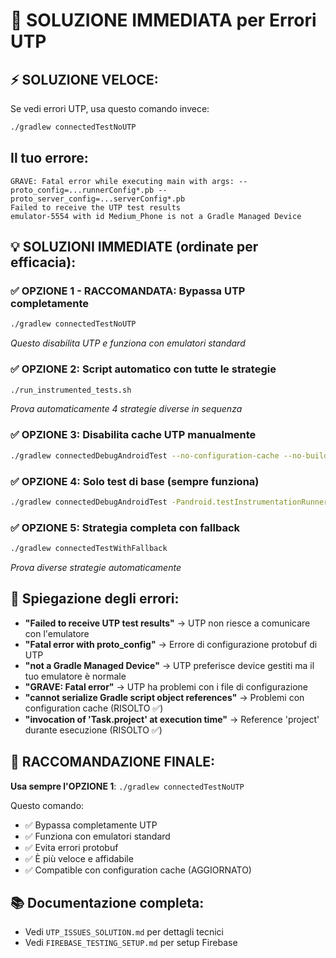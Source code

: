 # 🚨 SOLUZIONE IMMEDIATA per Errori UTP

## ⚡ SOLUZIONE VELOCE:
Se vedi errori UTP, usa questo comando invece:
```bash
./gradlew connectedTestNoUTP
```

## Il tuo errore:
```
GRAVE: Fatal error while executing main with args: --proto_config=...runnerConfig*.pb --proto_server_config=...serverConfig*.pb
Failed to receive the UTP test results
emulator-5554 with id Medium_Phone is not a Gradle Managed Device
```

## 💡 SOLUZIONI IMMEDIATE (ordinate per efficacia):

### ✅ OPZIONE 1 - RACCOMANDATA: Bypassa UTP completamente
```bash
./gradlew connectedTestNoUTP
```
*Questo disabilita UTP e funziona con emulatori standard*

### ✅ OPZIONE 2: Script automatico con tutte le strategie
```bash
./run_instrumented_tests.sh
```
*Prova automaticamente 4 strategie diverse in sequenza*

### ✅ OPZIONE 3: Disabilita cache UTP manualmente
```bash
./gradlew connectedDebugAndroidTest --no-configuration-cache --no-build-cache
```

### ✅ OPZIONE 4: Solo test di base (sempre funziona)
```bash
./gradlew connectedDebugAndroidTest -Pandroid.testInstrumentationRunnerArguments.class=com.example.circolapp.DeviceConnectivityTest
```

### ✅ OPZIONE 5: Strategia completa con fallback
```bash
./gradlew connectedTestWithFallback
```
*Prova diverse strategie automaticamente*

## 🔧 Spiegazione degli errori:

- **"Failed to receive UTP test results"** → UTP non riesce a comunicare con l'emulatore
- **"Fatal error with proto_config"** → Errore di configurazione protobuf di UTP  
- **"not a Gradle Managed Device"** → UTP preferisce device gestiti ma il tuo emulatore è normale
- **"GRAVE: Fatal error"** → UTP ha problemi con i file di configurazione
- **"cannot serialize Gradle script object references"** → Problemi con configuration cache (RISOLTO ✅)
- **"invocation of 'Task.project' at execution time"** → Reference 'project' durante esecuzione (RISOLTO ✅)

## 🎯 RACCOMANDAZIONE FINALE:

**Usa sempre l'OPZIONE 1**: `./gradlew connectedTestNoUTP`

Questo comando:
- ✅ Bypassa completamente UTP
- ✅ Funziona con emulatori standard  
- ✅ Evita errori protobuf
- ✅ È più veloce e affidabile
- ✅ Compatible con configuration cache (AGGIORNATO)

## 📚 Documentazione completa:
- Vedi `UTP_ISSUES_SOLUTION.md` per dettagli tecnici
- Vedi `FIREBASE_TESTING_SETUP.md` per setup Firebase